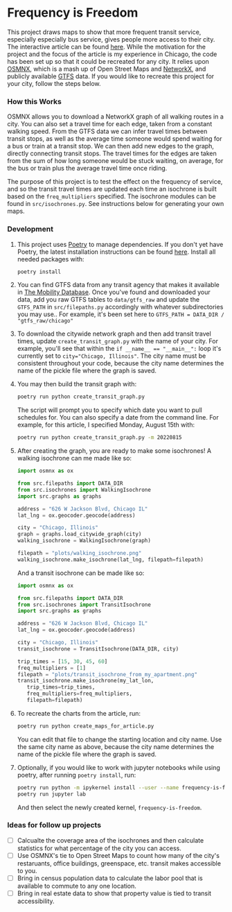 # Frequency is Freedom

This project draws maps to show that more frequent transit service, especially especially bus service, gives people more access to their city. The interactive article can be found [here](https://ideo-frequency-is-freedom-app-q4autp.streamlitapp.com/). While the motivation for the project and the focus of the article is my experience in Chicago, the code has been set up so that it could be recreated for any city. It relies upon [OSMNX](https://geoffboeing.com/2016/11/osmnx-python-street-networks/), which is a mash up of Open Street Maps and [NetworkX](https://networkx.org/), and publicly available [GTFS](https://database.mobilitydata.org/) data. If you would like to recreate this project for your city, follow the steps below.

### How this Works

OSMNX allows you to download a NetworkX graph of all walking routes in a city. You can also set a travel time for each edge, taken from a constant walking speed. From the GTFS data we can infer travel times between transit stops, as well as the average time someone would spend waiting for a bus or train at a transit stop. We can then add new edges to the graph, directly connecting transit stops. The travel times for the edges are taken from the sum of how long someone would be stuck waiting, on average, for the bus or train plus the average travel time once riding.

The purpose of this project is to test the effect on the frequency of service, and so the transit travel times are updated each time an isochrone is built based on the `freq_multipliers` specified. The isochrone modules can be found in `src/isochrones.py`. See instructions below for generating your own maps.


### Development

1. This project uses [Poetry](https://python-poetry.org/) to manage dependencies. If you don't yet have Poetry, the latest installation instructions can be found [here](https://python-poetry.org/docs/master/#installation). Install all needed packages with:
   ```bash
   poetry install
   ```

1. You can find GTFS data from any transit agency that makes it available in [The Mobility Database](https://database.mobilitydata.org/). Once you've found and downloaded your data, add you raw GTFS tables to `data/gtfs_raw` and update the `GTFS_PATH` in `src/filepaths.py` accordingly with whatever subdirectories you may use.. For example, it's been set here to `GTFS_PATH = DATA_DIR / "gtfs_raw/chicago"`

1. To download the citywide network graph and then add transit travel times, update `create_transit_graph.py` with the name of your city. For example, you'll see that within the `if __name__ == "__main__":` loop it's currently set to `city="Chicago, Illinois"`. The city name must be consistent throughout your code, because the city name determines the name of the pickle file where the graph is saved.

1. You may then build the transit graph with: 
   ```bash
   poetry run python create_transit_graph.py
   ```

   The script will prompt you to specify which date you want to pull schedules for. You can also specify a date from the command line. For example, for this article, I specified Monday, August 15th with:
   ```bash
   poetry run python create_transit_graph.py -m 20220815
   ```

1. After creating the graph, you are ready to make some isochrones! A walking isochrone can me made like so:

   ```python
   import osmnx as ox

   from src.filepaths import DATA_DIR
   from src.isochrones import WalkingIsochrone
   import src.graphs as graphs

   address = "626 W Jackson Blvd, Chicago IL"
   lat_lng = ox.geocoder.geocode(address)

   city = "Chicago, Illinois"
   graph = graphs.load_citywide_graph(city)
   walking_isochrone = WalkingIsochrone(graph)

   filepath = "plots/walking_isochrone.png"
   walking_isochrone.make_isochrone(lat_lng, filepath=filepath)
   ```

   And a transit isochrone can be made like so:

   ```python
   import osmnx as ox

   from src.filepaths import DATA_DIR
   from src.isochrones import TransitIsochrone
   import src.graphs as graphs

   address = "626 W Jackson Blvd, Chicago IL"
   lat_lng = ox.geocoder.geocode(address)

   city = "Chicago, Illinois"
   transit_isochrone = TransitIsochrone(DATA_DIR, city)

   trip_times = [15, 30, 45, 60]
   freq_multipliers = [1]
   filepath = "plots/transit_isochrone_from_my_apartment.png"
   transit_isochrone.make_isochrone(my_lat_lon, 
      trip_times=trip_times, 
      freq_multipliers=freq_multipliers,
      filepath=filepath)
   ```

1. To recreate the charts from the article, run:
   ```bash
   poetry run python create_maps_for_article.py
   ```

   You can edit that file to change the starting location and city name. Use the same city name as above, because the city name determines the name of the pickle file where the graph is saved.

1. Optionally, if you would like to work with jupyter notebooks while using poetry, after running `poetry install`, run:
   ```bash
   poetry run python -m ipykernel install --user --name frequency-is-freedom
   poetry run jupyter lab
   ```
   And then select the newly created kernel, `frequency-is-freedom`.

### Ideas for follow up projects
- [ ] Calcualte the coverage area of the isochrones and then calculate statistics for what percentage of the city you can access.
- [ ] Use OSMNX's tie to Open Street Maps to count how many of the city's restaruants, office buildings, greenspace, etc. transit makes accessible to you.
- [ ] Bring in census population data to calculate the labor pool that is available to commute to any one location.
- [ ] Bring in real estate data to show that property value is tied to transit accessibility.